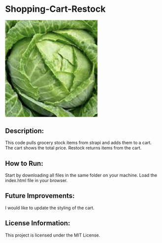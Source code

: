 # Shopping-Cart-Restock
<img src= "cabbage.png" width='300'>

## Description: 
This code pulls grocery stock items from strapi and adds them to a cart. The cart shows the total price. Restock returns items from the cart.

## How to Run:
Start by downloading all files in the same folder on your machine. Load the index.html file in your browser. 

## Future Improvements:
I would like to update the styling of the cart.

## License Information:
This project is licensed under the MIT License.
